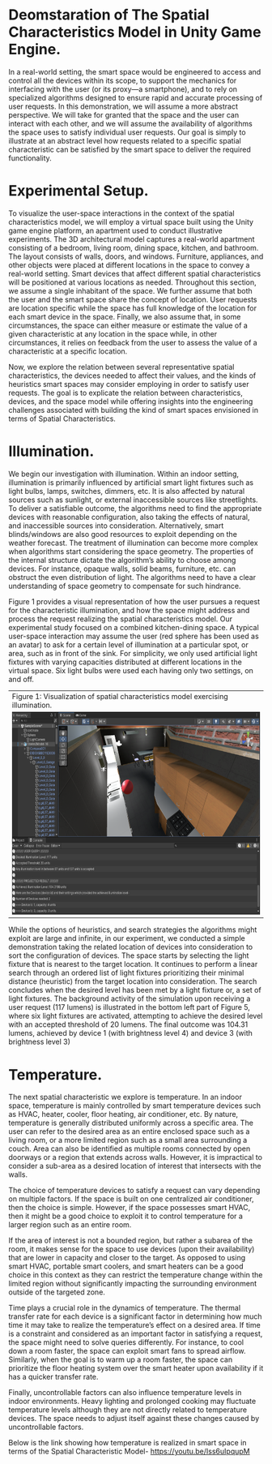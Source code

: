 # Deomstaration of The Spatial Characteristics Model in Unity Game Engine.
In a real-world setting, the smart space would be engineered to access and control all the devices within its scope, to support the mechanics for interfacing with the user (or its proxy—a smartphone), and to rely on specialized algorithms designed to ensure rapid and accurate processing of user requests. In this demonstration, we will assume a more abstract perspective.  We will take for granted that the space and the user can interact with each other, and we will assume the availability of algorithms the space uses to satisfy individual user requests. Our goal is simply to illustrate at an abstract level how requests related to a specific spatial characteristic can be satisfied by the smart space to deliver the required functionality. 

# Experimental Setup.
To visualize the user-space interactions in the context of the spatial characteristics model, we will employ a virtual space built using the Unity game engine platform, an apartment used to conduct illustrative experiments.  The 3D architectural model captures a real-world apartment consisting of a bedroom, living room, dining space, kitchen, and bathroom. The layout consists of walls, doors, and windows. Furniture, appliances, and other objects were placed at different locations in the space to convey a real-world setting. Smart devices that affect different spatial characteristics will be positioned at various locations as needed. Throughout this section, we assume a single inhabitant of the space.  We further assume that both the user and the smart space share the concept of location.  User requests are location specific while the space has full knowledge of the location for each smart device in the space. Finally, we also assume that, in some circumstances, the space can either measure or estimate the value of a given characteristic at any location in the space while, in other circumstances, it relies on feedback from the user to assess the value of a characteristic at a specific location.

Now, we explore the relation between several representative spatial characteristics, the devices needed to affect their values, and the kinds of heuristics smart spaces may consider employing in order to satisfy user requests.  The goal is to explicate the relation between characteristics, devices, and the space model while offering insights into the engineering challenges associated with building the kind of smart spaces envisioned in terms of Spatial Characteristics.

# Illumination.  

We begin our investigation with illumination. Within an indoor setting, illumination is primarily influenced by artificial smart light fixtures such as light bulbs, lamps, switches, dimmers, etc. It is also affected by natural sources such as sunlight, or external inaccessible sources like streetlights. To deliver a satisfiable outcome, the algorithms need to find the appropriate devices with reasonable configuration, also taking the effects of natural, and inaccessible sources into consideration. Alternatively, smart blinds/windows are also good resources to exploit depending on the weather forecast. The treatment of illumination can become more complex when algorithms start considering the space geometry. The properties of the internal structure dictate the algorithm’s ability to choose among devices. For instance, opaque walls, solid beams, furniture, etc. can obstruct the even distribution of light. The algorithms need to have a clear understanding of space geometry to compensate for such hindrance.

Figure 1 provides a visual representation of how the user pursues a request for the characteristic illumination, and how the space might address and process the request realizing the spatial characteristics model. Our experimental study focused on a combined kitchen-dining space. A typical user-space interaction may assume the user (red sphere has been used as an avatar) to ask for a certain level of illumination at a particular spot, or area, such as in front of the sink. For simplicity, we only used artificial light fixtures with varying capacities distributed at different locations in the virtual space. Six light bulbs were used each having only two settings, on and off.

<table>
  <tr>
    <td>Figure 1: Visualization of spatial characteristics model exercising illumination.</td>
  </tr>
  <tr>
    <td><img src="https://github.com/HamimAdal/Demonstration-Spatial-Characteristics-in-Unity-Engine/blob/main/Figure_demo/illumiantion.png" width=800 height=400></td>
  </tr>
</table>

While the options of heuristics, and search strategies the algorithms might exploit are large and infinite, in our experiment, we conducted a simple demonstration taking the related location of devices into consideration to sort the configuration of devices. The space starts by selecting the light fixture that is nearest to the target location. It continues to perform a linear search through an ordered list of light fixtures prioritizing their minimal distance (heuristic) from the target location into consideration. The search concludes when the desired level has been met by a light fixture or, a set of light fixtures. The background activity of the simulation upon receiving a user request (117 lumens) is illustrated in the bottom left part of Figure 5, where six light fixtures are activated, attempting to achieve the desired level with an accepted threshold of 20 lumens. The final outcome was 104.31 lumens, achieved by device 1 (with brightness level 4) and device 3 (with brightness level 3)

# Temperature.  

The next spatial characteristic we explore is temperature. In an indoor space, temperature is mainly controlled by smart temperature devices such as HVAC, heater, cooler, floor heating, air conditioner, etc. By nature, temperature is generally distributed uniformly across a specific area. The user can refer to the desired area as an entire enclosed space such as a living room, or a more limited region such as a small area surrounding a couch. Area can also be identified as multiple rooms connected by open doorways or a region that extends across walls. However, it is impractical to consider a sub-area as a desired location of interest that intersects with the walls.

The choice of temperature devices to satisfy a request can vary depending on multiple factors. If the space is built on one centralized air conditioner, then the choice is simple. However, if the space possesses smart HVAC, then it might be a good choice to exploit it to control temperature for a larger region such as an entire room. 

If the area of interest is not a bounded region, but rather a subarea of the room, it makes sense for the space to use devices (upon their availability) that are lower in capacity and closer to the target. As opposed to using smart HVAC, portable smart coolers, and smart heaters can be a good choice in this context as they can restrict the temperature change within the limited region without significantly impacting the surrounding environment outside of the targeted zone. 

Time plays a crucial role in the dynamics of temperature. The thermal transfer rate for each device is a significant factor in determining how much time it may take to realize the temperature’s effect on a desired area. If time is a constraint and considered as an important factor in satisfying a request, the space might need to solve queries differently. For instance, to cool down a room faster, the space can exploit smart fans to spread airflow. Similarly, when the goal is to warm up a room faster, the space can prioritize the floor heating system over the smart heater upon availability if it has a quicker transfer rate. 

Finally, uncontrollable factors can also influence temperature levels in indoor environments. Heavy lighting and prolonged cooking may fluctuate temperature levels although they are not directly related to temperature devices. The space needs to adjust itself against these changes caused by uncontrollable factors.

Below is the link showing how temperature is realized in smart space in terms of the Spatial Characteristic Model-
https://youtu.be/Iss6uIpqupM


